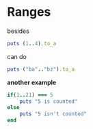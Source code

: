 # Ranges

besides

```ruby
puts (1..4).to_a
```

can do

```ruby
puts ("ba".."bz").to_a
```

**another example**

```ruby
if(1..21) === 5 
    puts "5 is counted"
else
    puts "5 isn't counted"
end
```

